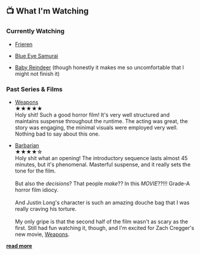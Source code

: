## 📺 What I'm Watching

### Currently Watching

- [Frieren](https://youtu.be/01WEqntM1NI?si=KmcVSHq8x4XHZnxe)

- [Blue Eye Samurai](https://youtu.be/3gLlS9m4kns?si=BnlFN3GyhmetYR0J)

- [Baby Reindeer](https://youtu.be/eafm1gB6SCM?si=gZMrXNgIjkdzIUdO) (though honestly it makes me so uncomfortable that I might not finish it)

### Past Series & Films

- [Weapons](https://youtu.be/OpThntO9ixc?si=sAadp9qtwOyOl_eF)<br>
<span class="rating">★★★★★</span><br>
Holy shit! Such a good horror film! It's very well structured and maintains suspense throughout the runtime. The acting was great, the story was engaging, the minimal visuals were employed very well. Nothing bad to say about this one.

- [Barbarian]()<br>
<span class="rating">★★★★☆</span><br>
Holy shit what an opening! The introductory sequence lasts almost 45 minutes, but it's phenomenal. Masterful suspense, and it really sets the tone for the film.<br><br>
But also the _decisions_? That people _make_?? In this _MOVIE_??!!! Grade-A horror film idiocy.<br><br>
And Justin Long's character is such an amazing douche bag that I was really craving his torture.<br><br>
My only gripe is that the second half of the film wasn't as scary as the first. Still had fun watching it, though, and I'm excited for Zach Cregger's new movie, [Weapons](https://youtu.be/OpThntO9ixc?si=sAadp9qtwOyOl_eF).

[**read more**](/reviews#Films)